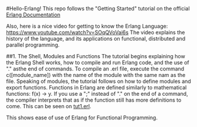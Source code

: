 #Hello-Erlang!
This repo follows the "Getting Started" tutorial on the official [Erlang Documentation](https://www.erlang.org/doc/reference_manual/users_guide)

Also, here is a nice video for getting to know the Erlang Language: https://www.youtube.com/watch?v=SOqQVoVai6s
The video explains the history of the language, and its applications on functional, distributed and parallel programming.

##1. The Shell, Modules and Functions
The tutorial begins explaining how the Erlang Shell works, how to compile and run Erlang code, and the use of "." asthe end of commands. To compile an .erl file, execute the command c([module_name]) with the name of the module with the same nam as the file. Speaking of modules, the tutorial follows on how to define modules and export functions. Functions in Erlang are defined similarly to mathematical functions: f(x) -> y. If you use a ";" instead of "." on the end of a command, the compiler interprets that as if the function still has more definitions to come. This can be seen on [tut1.erl](https://github.com/vhpadula/erlang-hello-world/blob/main/tut1.erl).

This shows ease of use of Erlang for Functional Programming.
